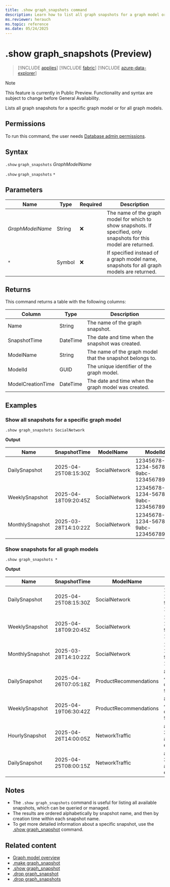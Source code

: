 ```yaml
---
title: .show graph_snapshots command
description: Learn how to list all graph snapshots for a graph model or all graph models using the .show graph_snapshots command.
ms.reviewer: herauch
ms.topic: reference
ms.date: 05/24/2025
---
```


# .show graph_snapshots (Preview)

> [!INCLUDE [applies](../../includes/applies-to-version/applies.md)] [!INCLUDE [fabric](../../includes/applies-to-version/fabric.md)] [!INCLUDE [azure-data-explorer](../../includes/applies-to-version/azure-data-explorer.md)]

> [!NOTE]
> This feature is currently in Public Preview. Functionality and syntax are subject to change before General Availability.

Lists all graph snapshots for a specific graph model or for all graph models.

## Permissions

To run this command, the user needs [Database admin permissions](../../access-control/role-based-access-control.md).

## Syntax

`.show` `graph_snapshots` *GraphModelName*

`.show` `graph_snapshots` `*`

## Parameters

|Name|Type|Required|Description|
|--|--|--|--|
|*GraphModelName*|String|❌|The name of the graph model for which to show snapshots. If specified, only snapshots for this model are returned.|
|`*`|Symbol|❌|If specified instead of a graph model name, snapshots for all graph models are returned.|

## Returns

This command returns a table with the following columns:

|Column|Type|Description|
|--|--|--|
|Name|String|The name of the graph snapshot.|
|SnapshotTime|DateTime|The date and time when the snapshot was created.|
|ModelName|String|The name of the graph model that the snapshot belongs to.|
|ModelId|GUID|The unique identifier of the graph model.|
|ModelCreationTime|DateTime|The date and time when the graph model was created.|

## Examples

### Show all snapshots for a specific graph model

```kusto
.show graph_snapshots SocialNetwork
```

**Output**

|Name|SnapshotTime|ModelName|ModelId|ModelCreationTime|
|---|---|---|---|---|
|DailySnapshot|2025-04-25T08:15:30Z|SocialNetwork|12345678-1234-5678-9abc-123456789012|2025-03-01T10:00:00Z|
|WeeklySnapshot|2025-04-18T09:20:45Z|SocialNetwork|12345678-1234-5678-9abc-123456789012|2025-03-01T10:00:00Z|
|MonthlySnapshot|2025-03-28T14:10:22Z|SocialNetwork|12345678-1234-5678-9abc-123456789012|2025-03-01T10:00:00Z|

### Show snapshots for all graph models

```kusto
.show graph_snapshots *
```

**Output**

|Name|SnapshotTime|ModelName|ModelId|ModelCreationTime|
|---|---|---|---|---|
|DailySnapshot|2025-04-25T08:15:30Z|SocialNetwork|12345678-1234-5678-9abc-123456789012|2025-03-01T10:00:00Z|
|WeeklySnapshot|2025-04-18T09:20:45Z|SocialNetwork|12345678-1234-5678-9abc-123456789012|2025-03-01T10:00:00Z|
|MonthlySnapshot|2025-03-28T14:10:22Z|SocialNetwork|12345678-1234-5678-9abc-123456789012|2025-03-01T10:00:00Z|
|DailySnapshot|2025-04-26T07:05:18Z|ProductRecommendations|87654321-4321-8765-dcba-987654321098|2025-02-15T14:30:00Z|
|WeeklySnapshot|2025-04-19T06:30:42Z|ProductRecommendations|87654321-4321-8765-dcba-987654321098|2025-02-15T14:30:00Z|
|HourlySnapshot|2025-04-26T14:00:05Z|NetworkTraffic|abcdef12-3456-7890-abcd-ef1234567890|2025-01-20T09:15:00Z|
|DailySnapshot|2025-04-25T08:00:15Z|NetworkTraffic|abcdef12-3456-7890-abcd-ef1234567890|2025-01-20T09:15:00Z|

## Notes

- The `.show graph_snapshots` command is useful for listing all available snapshots, which can be queried or managed.
- The results are ordered alphabetically by snapshot name, and then by creation time within each snapshot name.
- To get more detailed information about a specific snapshot, use the [.show graph_snapshot](graph-snapshot-show.md) command.

## Related content

* [Graph model overview](graph-model-overview.md)
* [.make graph_snapshot](graph-snapshot-make.md)
* [.show graph_snapshot](graph-snapshot-show.md)
* [.drop graph_snapshot](graph-snapshot-drop.md)
* [.drop graph_snapshots](graph-snapshots-drop.md)
